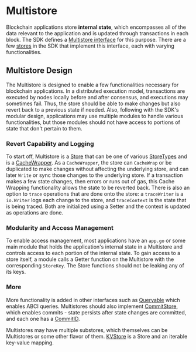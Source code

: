 # Multistore

Blockchain applications store **internal state**, which encompasses all of the data relevant to the application and is updated through transactions in each block. The SDK defines a [Multistore interface](https://github.com/cosmos/cosmos-sdk/blob/36dcd7b7ad94cf59a8471506e10b937507d1dfa5/store/types/store.go#L41-L66) for this purpose. There are a few [stores](https://github.com/cosmos/cosmos-sdk/tree/9a16e2675f392b083dd1074ff92ff1f9fbda750d/store) in the SDK that implement this interface, each with varying functionalities.

## Multistore Design
The Multistore is designed to enable a few functionalities necessary for blockchain applications. In a distributed execution model, transactions are executed by nodes locally before and after consensus, and executions may sometimes fail. Thus, the store should be able to make changes but also revert back to a previous state if needed. Also, following with the SDK's modular design, applications may use multiple modules to handle various functionalities, but those modules should not have access to portions of state that don't pertain to them.

### Revert Capability and Logging
To start off, Multistore is a [Store](https://github.com/cosmos/cosmos-sdk/blob/9a16e2675f392b083dd1074ff92ff1f9fbda750d/store/types/store.go#L12-L15) that can be one of various [StoreTypes](https://github.com/cosmos/cosmos-sdk/blob/36dcd7b7ad94cf59a8471506e10b937507d1dfa5/store/types/store.go#L201-L209) and is a [CacheWrapper](https://github.com/cosmos/cosmos-sdk/blob/36dcd7b7ad94cf59a8471506e10b937507d1dfa5/store/types/store.go#L157-L178). As a `CacheWrapper`, the store can `CacheWrap` or be duplicated to make changes without affecting the underlying store, and can later `Write` or sync those changes to the underlying store. If a transaction makes a few state changes, then errors or runs out of gas, this Cache Wrapping functionality allows the state to be reverted back. There is also an option to `trace` operations that are done onto the store: a `traceWriter` is a `io.Writer` logs each change to the store, and `traceContext` is the state that is being traced. Both are initialized using a Setter and the context is updated as operations are done.

### Modularity and Access Management
To enable access management, most applications have an `app.go` or some main module that holds the application's internal state in a Multistore and controls access to each portion of the internal state. To gain access to a store itself, a module calls a Getter function on the Multistore with the corresponding `StoreKey`. The Store functions should not be leaking any of its keys.

### More
More functionality is added in other interfaces such as [Queryable](https://github.com/cosmos/cosmos-sdk/blob/36dcd7b7ad94cf59a8471506e10b937507d1dfa5/store/types/store.go#L30-L36) which enables ABCI queries. Multistores should also implement [CommitStore](https://github.com/cosmos/cosmos-sdk/blob/36dcd7b7ad94cf59a8471506e10b937507d1dfa5/store/types/store.go#L17-L28), which enables commits - state persists after state changes are committed, and each one has a [CommitID](https://github.com/cosmos/cosmos-sdk/blob/36dcd7b7ad94cf59a8471506e10b937507d1dfa5/store/types/store.go#L180-L197). 

Multistores may have multiple substores, which themselves can be Multistores or some other flavor of them. [KVStore](https://github.com/cosmos/cosmos-sdk/blob/36dcd7b7ad94cf59a8471506e10b937507d1dfa5/store/types/store.go#L103-L133) is a Store and an iterable key-value mapping. 


